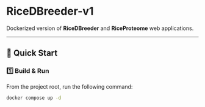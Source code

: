 # RiceDBreeder-v1

Dockerized version of **RiceDBreeder** and **RiceProteome** web applications.

---

## 🚀 Quick Start

### 1️⃣ Build & Run
From the project root, run the following command:

```bash
docker compose up -d

